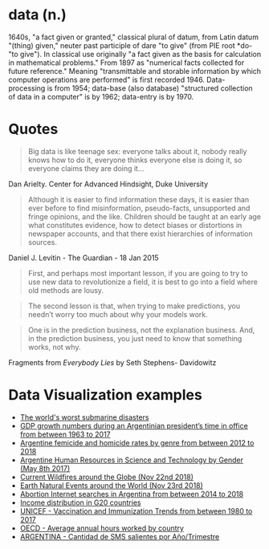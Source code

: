 # data (n.)

1640s, "a fact given or granted," classical plural of datum, from Latin datum "(thing) given," neuter past participle of dare "to give" (from PIE root *do- "to give"). In classical use originally "a fact given as the basis for calculation in mathematical problems." From 1897 as "numerical facts collected for future reference."
Meaning "transmittable and storable information by which computer operations are performed" is first recorded 1946. Data-processing is from 1954; data-base (also database) "structured collection of data in a computer" is by 1962; data-entry is by 1970.

# Quotes

> Big data is like teenage sex: everyone talks about it, nobody really knows how to do it, everyone thinks everyone else is doing it, so everyone claims they are doing it...

Dan Arielty. 
Center for Advanced Hindsight, 
Duke University


> Although it is easier to find information these days, it is easier than ever before to find misinformation, pseudo-facts, unsupported and fringe opinions, and the like. Children should be taught at an early age what constitutes evidence, how to detect biases or distortions in newspaper accounts, and that there exist hierarchies of information sources.

Daniel J. Levitin - The Guardian - 18 Jan 2015


> First, and perhaps most important lesson, if you are going to try to use new data to revolutionize a field, it is best to go into a field where old methods are lousy.

> The second lesson is that, when trying to make predictions, you needn’t worry too much about why your models work.

> One is in the prediction business, not the explanation business. And, in the prediction business, you just need to know that something works, not why.

Fragments from *Everybody Lies* by Seth Stephens- Davidowitz

# Data Visualization examples

- [The world's worst submarine disasters](https://whatdoeskmean.github.io/data/subdisasters.html)
- [GDP growth numbers during an Argentinian president’s time in office from between 1963 to 2017](https://whatdoeskmean.github.io/data/presidents.html)
- [Argentine femicide and homicide rates by genre from between 2012 to 2018](https://whatdoeskmean.github.io/data/murders.html)
- [Argentine Human Resources in Science and Technology by Gender (May 8th 2017)](https://whatdoeskmean.github.io/data/tec.html)
- [Current Wildfires around the Globe (Nov 22nd 2018)](https://whatdoeskmean.github.io/data/wildfires.html)
- [Earth Natural Events around the World (Nov 23rd 2018)](https://whatdoeskmean.github.io/data/worldevents.html)
- [Abortion Internet searches in Argentina from between 2014 to 2018](https://whatdoeskmean.github.io/data/abortion.html)
- [Income distribution in G20 countries](https://whatdoeskmean.github.io/data/g20.html)
- [UNICEF - Vaccination and Immunization Trends from between 1980 to 2017](https://whatdoeskmean.github.io/data/vaccination.html)
- [OECD - Average annual hours worked by country](https://whatdoeskmean.github.io/data/annualhours.html)
- [ARGENTINA - Cantidad de SMS salientes por Año/Trimestre](https://whatdoeskmean.github.io/data/sms.html)

